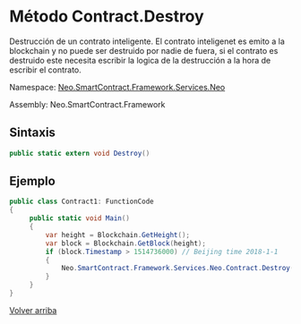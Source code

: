 # Método Contract.Destroy

Destrucción de un contrato inteligente. El contrato inteligenet es emito a la blockchain y no puede ser destruido por nadie de fuera, si el contrato es destruido este necesita escribir la logica de la destrucción a la hora de escribir el contrato.


Namespace: [Neo.SmartContract.Framework.Services.Neo](../../AntShares.md)

Assembly: Neo.SmartContract.Framework

## Sintaxis

```c#
public static extern void Destroy()
```

## Ejemplo

```c#
public class Contract1: FunctionCode
{
     public static void Main()
     {
         var height = Blockchain.GetHeight();
         var block = Blockchain.GetBlock(height);
         if (block.Timestamp > 1514736000) // Beijing time 2018-1-1
         {
             Neo.SmartContract.Framework.Services.Neo.Contract.Destroy();
         }
     }
}
```



[Volver arriba](../Account.md)

